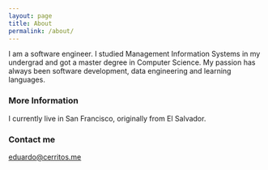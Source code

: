 ```yaml
---
layout: page
title: About
permalink: /about/
---
```


I am a software engineer. I studied Management Information Systems in my undergrad and got a master degree in Computer Science.  My passion has always been software development, data engineering and learning languages.

### More Information

I currently live in San Francisco, originally from El Salvador.


### Contact me

[eduardo@cerritos.me](mailto:eduardo@cerritos.me)
